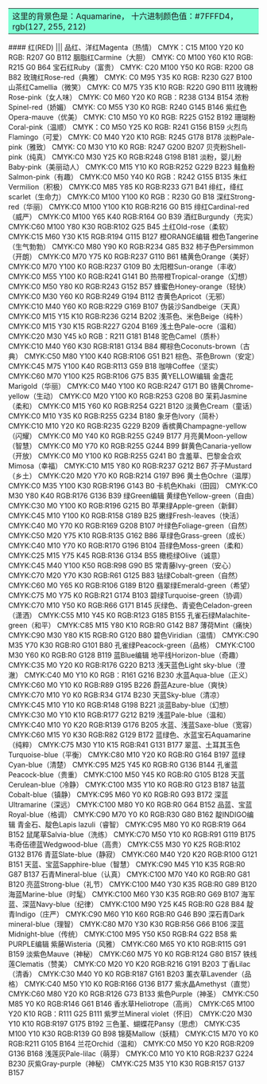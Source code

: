 <table><tr><td bgcolor=#7FFFD4>这里的背景色是：Aquamarine，  十六进制颜色值：#7FFFD4， rgb(127, 255, 212)</td></tr></table>
#### 红(RED)
|||
品红、洋红Magenta（热情）
CMYK：C15 M100 Y20 K0
RGB: R207 G0 B112
胭脂红Carmine（大胆）
CMYK: C0 M100 Y60 K10
RGB: R215 G0 B64
宝石红Ruby（富贵）
CMYK: C20 M100 Y50 K0
RGB: R200 G8 B82
玫瑰红Rose-red（典雅）
CMYK: C0 M95 Y35 K0
RGB: R230 G27 B100
山茶红Camellia（微笑）
CMYK: C0 M75 Y35 K10
RGB: R220 G90 B111
玫瑰粉Rose-pink（女人味）
CMYK: C0 M60 Y20 K0
RGB：R238 G134 B154
浓粉Spinel-red（娇媚）
CMYK: C0 M55 Y30 K0
RGB: R240 G145 B146
紫红色Opera-mauve（优美）
CMYK: C10 M50 Y0 K0
RGB: R225 G152 B192
珊瑚粉Coral-pink（温顺）
CMYK：C0 M50 Y25 K0
RGB: R241 G156 B159
火烈鸟Flamingo（可爱）
CMYK: C0 M40 Y20 K10
RGB: R245 G178 B178
淡粉Pale-pink（雅致）
CMYK: C0 M30 Y10 K0
RGB: R247 G200 B207
贝壳粉Shell-pink（纯真）
CMYK:C0 M30 Y25 K0
RGB:R248 G198 B181
淡粉，婴儿粉Baby-pink（美丽动人）
CMYK:C0 M15 Y10 K0
RGB:R252 G229 B223
鲑鱼粉Salmon-pink（有趣）
CMYK:C0 M50 Y40 K0
RGB：R242 G155 B135
朱红Vermilion（积极）
CMYK:C0 M85 Y85 K0
RGB:R233 G71 B41
绯红，绛红scarlet（生命力）
CMYK:C0 M100 Y100 K0
RGB：R230 G0 B18
深红Strong-red（华丽）
CMYK:C0 M100 Y100 K10
RGB:R216 G0 B15
绯红Cardinal-red（威严）
CMYK:C0 M100 Y65 K40
RGB:R164 G0 B39
酒红Burgundy（充实）
CMYK:C60 M100 Y80 K30
RGB:R102 G25 B45
土红Old-rose（柔软）
CMYK:C15 M60 Y30 K15
RGB:R194 G115 B127
橙ORANGE编辑
橙色Tangerine（生气勃勃）
CMYK:C0 M80 Y90 K0
RGB:R234 G85 B32
柿子色Persimmon（开朗）
CMYK:C0 M70 Y75 K0
RGB:R237 G110 B61
橘黄色Orange（美好）
CMYK:C0 M70 Y100 K0
RGB:R237 G109 B0
太阳橙Sun-orange（丰收）
CMYK:C0 M55 Y100 K0
RGB:R241 G141 B0
热带橙Tropical-orange（幻想）
CMYK:C0 M50 Y80 K0
RGB:R243 G152 B57
蜂蜜色Honey-orange（轻快）
CMYK:C0 M30 Y60 K0
RGB:R249 G194 B112
杏黄色Apricot（无邪）
CMYK:C10 M40 Y60 K0
RGB:R229 G169 B107
伪装沙Sandbeige（天真）
CMYK:C0 M15 Y15 K10
RGB:R236 G214 B202
浅茶色、米色Beige（纯朴）
CMYK:C0 M15 Y30 K15
RGB:R227 G204 B169
浅土色Pale-ocre（温和）
CMYK:C20 M30 Y45 k0
RGB：R211 G181 B148
驼色Camel（质朴）
CMYK:C10 M40 Y60 K30
RGB:R181 G134 B84
椰棕色Coconuts-brown（古典）
CMYK:C50 M80 Y100 K40
RGB:R106 G51 B21
棕色、茶色Brown（安定）
CMYK:C45 M75 Y100 K40
RGB:R113 G59 B18
咖啡Coffee（坚实）
CMYK:C60 M70 Y100 K25
RGB:R106 G75 B35
黄YELLOW编辑
金盏花Marigold（华丽）
CMYK:C0 M40 Y100 K0
RGB:R247 G171 B0
铬黄Chrome-yellow（生动）
CMYK:C0 M20 Y100 K0
RGB:R253 G208 B0
茉莉Jasmine（柔和）
CMYK:C0 M15 Y60 K0
RGB:R254 G221 B120
淡黄色Cream（童话）
CMYK:C0 M10 Y35 K0
RGB:R255 G234 B180
象牙色Ivory（简朴）
CMYK:C10 M10 Y20 K0
RGB:R235 G229 B209
香槟黄Champagne-yellow（闪耀）
CMYK:C0 M0 Y40 K0
RGB:R255 G249 B177
月亮黄Moon-yellow（智慧）
CMYK:C0 M0 Y70 K0
RGB:R255 G244 B99
鲜黄色Canaria-yellow（开放）
CMYK:C0 M0 Y100 K0
RGB:R255 G241 B0
含羞草、巴黎金合欢Mimosa（幸福）
CMYK:C10 M15 Y80 K0
RGB:R237 G212 B67
芥子Mustard（乡土）
CMYK:C20 M20 Y70 K0
RGB:R214 G197 B96
黄土色Ochre（温厚）
CMYK:C0 M35 Y100 K30
RGB:R196 G143 B0
卡机色Khaki（田园）
CMYK:C0 M30 Y80 K40
RGB:R176 G136 B39
绿Green编辑
黄绿色Yellow-green（自由）
CMYK:C30 M0 Y100 K0
RGB:R196 G215 B0
苹果绿Apple-green（新鲜）
CMYK:C45 M10 Y100 K0
RGB:R158 G189 B25
嫩绿Fresh-leaves（快活）
CMYK:C40 M0 Y70 K0
RGB:R169 G208 B107
叶绿色Foliage-green（自然）
CMYK:C50 M20 Y75 K10
RGB:R135 G162 B86
草绿色Grass-green（成长）
CMYK:C40 M10 Y70 K0
RGB:R170 G196 B104
苔绿色Moss-green（柔和）
CMYK:C25 M15 Y75 K45
RGB:R136 G134 B55
橄榄绿Olive（诚意）
CMYK:C45 M40 Y100 K50
RGB:R98 G90 B5
常青藤Ivy-green（安心）
CMYK:C70 M20 Y70 K30
RGB:R61 G125 B83
钴绿Cobalt-green（自然）
CMYK:C60 M0 Y65 K0
RGB:R106 G189 B120
翡翠绿Emerald-green（希望）
CMYK:C75 M0 Y75 K0
RGB:R21 G174 B103
碧绿Turquoise-green（协调）
CMYK:C70 M10 Y50 K0
RGB:R66 G171 B145
灰绿色、青瓷色Celadon-green（潇洒）
CMYK:C55 M10 Y45 K0
RGB:R123 G185 B155
孔雀石绿Malachite-green（和平）
CMYK:C85 M15 Y80 K10
RGB:R0 G142 B87
薄荷Mint（痛快）
CMYK:C90 M30 Y80 K15
RGB:R0 G120 B80
碧色Viridian（温情）
CMYK:C90 M35 Y70 K30
RGB:R0 G101 B80
孔雀绿Peacock-green（品格）
CMYK:C100 M30 Y60 K0
RGB:R0 G128 B119
蓝Blue编辑
地平线Horizon-blue（奇趣）
CMYK:C35 M0 Y20 K0
RGB:R176 G220 B213
浅天蓝色Light sky-blue（澄澈）
CMYK:C40 M0 Y10 K0
RGB：R161 G216 B230
水蓝Aqua-blue（正义）
CMYK:C60 M0 Y10 K0
RGB:R89 G195 B226
蔚蓝Azure-blue（爽快）
CMYK:C70 M10 Y0 K0
RGB:R34 G174 B230
天蓝Sky-blue（清凉）
CMYK:C45 M10 Y10 K0
RGB:R148 G198 B221
淡蓝Baby-blue（幻想）
CMYK:C30 M0 Y10 K10
RGB:R177 G212 B219
浅蓝Pale-blue（温和）
CMYK:C40 M10 Y0 K20
RGB:R139 G176 B205
水蓝、浅蓝Saxe-blue（宽容）
CMYK:C60 M15 Y0 K30
RGB:R82 G129 B172
蓝绿色、水蓝宝石Aquamarine（纯粹）
CMYK:C75 M30 Y10 K15
RGB:R41 G131 B177
翠蓝、土耳其玉色Turquoise-blue（平衡）
CMYK:C80 M10 Y20 K0
RGB:R0 G164 B197
蓝绿Cyan-blue（清楚）
CMYK:C95 M25 Y45 K0
RGB:R0 G136 B144
孔雀蓝Peacock-blue（贵重）
CMYK:C100 M50 Y45 K0
RGB:R0 G105 B128
天蓝Cerulean-blue（冷静）
CMYK:C100 M35 Y10 K0
RGB:R0 G123 B187
钴蓝Cobalt-blue（镇静）
CMYK:C95 M60 Y0 K0
RGB:R0 G93 B172
深蓝Ultramarine（深远）
CMYK:C100 M80 Y0 K0
RGB:R0 G64 B152
品蓝、宝蓝Royal-blue（格调）
CMYK:C90 M70 Y0 K0
RGB:R30 G80 B162
靛INDIGO编辑
青金石、靛色Lapis lazuli（睿智）
CMYK:C95 M80 Y0 K0
RGB:R19 G64 B152
鼠尾草Salvia-blue（洗练）
CMYK:C70 M50 Y10 K0
RGB:R91 G119 B175
韦奇伍德蓝Wedgwood-blue（高贵）
CMYK:C55 M30 Y0 K25
RGB:R102 G132 B176
青蓝Slate-blue（静寂）
CMYK:C60 M40 Y20 K20
RGB:R100 G121 B151
天蓝、宝蓝Sapphire-blue（智慧）
CMYK:C90 M45 Y10 K35
RGB:R0 G87 B137
石青Mineral-blue（认真）
CMYK:C100 M70 Y40 K0
RGB:R0 G81 B120
亮蓝Strong-blue（礼节）
CMYK:C100 M40 Y30 K35
RGB:R0 G89 B120
海蓝Marine-blue（时髦）
CMYK:C100 M60 Y30 K35
RGB:R0 G69 B107
海军蓝、深蓝Navy-blue（纪律）
CMYK:C100 M90 Y25 K45
RGB:R0 G28 B84
靛青Indigo（庄严）
CMYK:C90 M60 Y10 K60
RGB:R0 G46 B90
深石青Dark mineral-blue（理智）
CMYK:C80 M70 Y30 K30
RGB:R56 G66 B106
深蓝Midnight-blue（传统）
CMYK:C100 M95 Y50 K50
RGB:R4 G22 B58
紫PURPLE编辑
紫藤Wisteria（风雅）
CMYK:C60 M65 Y0 K10
RGB:R115 G91 B159
淡紫色Mauve（神秘）
CMYK:C60 M75 Y0 K0
RGB:R124 G80 B157
铁线莲Clematis（赞美）
CMYK:C0 M20 Y0 K20
RGB:R216 G191 B203
丁香Lilac（清香）
CMYK:C30 M40 Y0 K0
RGB:R187 G161 B203
薰衣草Lavender（品格）
CMYK:C40 M50 Y10 K0
RGB:R166 G136 B177
紫水晶Amethyst（直觉）
CMYK:C60 M80 Y20 K0
RGB:R126 G73 B133
紫色Purple（神圣）
CMYK:C50 M85 Y0 K0
RGB:R146 G61 B146
香水草Heliotrope（高尚）
CMYK:C65 M100 Y20 K10
RGB：R111 G25 B111
紫罗兰Mineral violet（怀旧）
CMYK:C20 M30 Y10 K10
RGB:R197 G175 B192
三色堇、蝴蝶花Pansy（思虑）
CMYK:C35 M100 Y10 K30
RGB:R139 G0 B98
锦葵Mallow（妖精）
CMYK:C15 M70 Y0 K0
RGB:R211 G105 B164
兰花Orchid（温和）
CMYK:C0 M50 Y0 K20
RGB:R209 G136 B168
浅莲灰Pale-lilac（萌芽）
CMYK:C0 M10 Y0 K10
RGB:R237 G224 B230
灰紫Gray-purple（神秘）
CMYK:C25 M35 Y10 K30
RGB:R157 G137 B157
